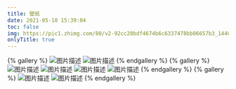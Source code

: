 ```yaml
---
title: 壁纸
date: 2021-05-10 15:39:04
toc: false
img: https://pic1.zhimg.com/80/v2-92cc20bdf4674b6c6337478bb06657b3_1440w.jpg?source=1940ef5c
onlyTitle: true
---
```

{% gallery %}
![图片描述](https://pic4.zhimg.com/80/v2-5dfab6525ec92b4caf3f09e1ee72a23b_1440w.jpg?source=1940ef5c)
![图片描述](https://pic4.zhimg.com/80/v2-5c062983ace7db9601880019190fb5a8_1440w.jpg?source=1940ef5c)
{% endgallery %}
{% gallery %}
![图片描述](https://pic1.zhimg.com/80/v2-154228684029ae0c2183f65a9568c310_1440w.jpg?source=1940ef5c)
![图片描述](https://pic4.zhimg.com/80/v2-121618e14ad58dcedf8637127087ff27_1440w.jpg?source=1940ef5c)
![图片描述](https://pic2.zhimg.com/80/v2-d61b1af36a619fec1b32775d75f4900d_1440w.jpg?source=1940ef5c)
![图片描述](https://pic3.zhimg.com/80/v2-f94047ce45907e0966a681089835c04d_1440w.jpg?source=1940ef5c)
{% endgallery %}
{% gallery %}
![图片描述](https://pic4.zhimg.com/80/v2-604a15cef201cf177943af2d915eb2e7_1440w.jpg?source=1940ef5c)
![图片描述](https://pic1.zhimg.com/80/v2-bf6c555e7c61a57ba4a1fd95a9a32975_1440w.jpg?source=1940ef5c)
{% endgallery %}

